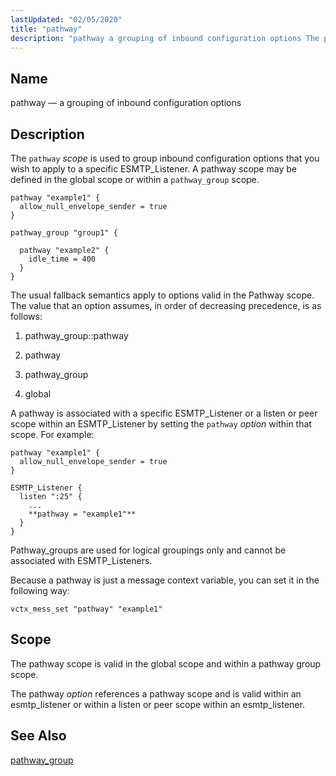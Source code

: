 ```yaml
---
lastUpdated: "02/05/2020"
title: "pathway"
description: "pathway a grouping of inbound configuration options The pathway scope is used to group inbound configuration options that you wish to apply to a specific ESMTP Listener A pathway scope may be defined in the global scope or within a pathway group scope The usual fallback semantics apply to options..."
---
```


<a name="conf.ref.pathway"></a> 
## Name

pathway — a grouping of inbound configuration options

<a name="idp25695952"></a> 
## Description

The `pathway` *scope* is used to group inbound configuration options that you wish to apply to a specific ESMTP_Listener. A pathway scope may be defined in the global scope or within a `pathway_group` scope.

```
pathway "example1" {
  allow_null_envelope_sender = true
}

pathway_group "group1" {

  pathway "example2" {
    idle_time = 400
  }
}
```

The usual fallback semantics apply to options valid in the Pathway scope. The value that an option assumes, in order of decreasing precedence, is as follows:

1.  pathway_group::pathway

2.  pathway

3.  pathway_group

4.  global

A pathway is associated with a specific ESMTP_Listener or a listen or peer scope within an ESMTP_Listener by setting the `pathway` *option* within that scope. For example:

```
pathway "example1" {
  allow_null_envelope_sender = true
}

ESMTP_Listener {
  listen ":25" {
    ...
    **pathway = "example1"** 
  }
}
```

Pathway_groups are used for logical groupings only and cannot be associated with ESMTP_Listeners.

Because a pathway is just a message context variable, you can set it in the following way:

`vctx_mess_set "pathway" "example1"`<a name="idp25709136"></a> 
## Scope

The pathway scope is valid in the global scope and within a pathway group scope.

The pathway *option* references a pathway scope and is valid within an esmtp_listener or within a listen or peer scope within an esmtp_listener.

<a name="idp25712560"></a> 
## See Also

[pathway_group](/momentum/4/config/ref-pathway-group)